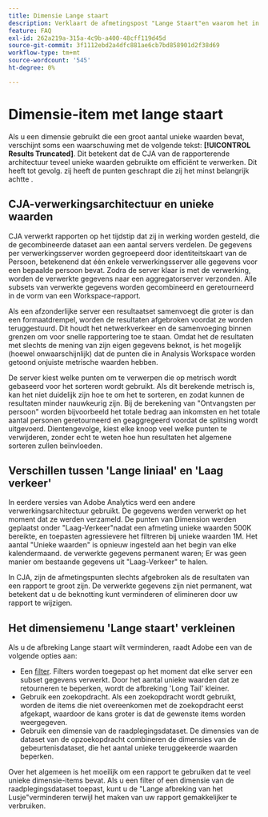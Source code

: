 ```yaml
---
title: Dimensie Lange staart
description: Verklaart de afmetingspost "Lange Staart"en waarom het in rapportering verschijnt.
feature: FAQ
exl-id: 262a219a-315a-4c9b-a400-48cff119d45d
source-git-commit: 3f1112ebd2a4dfc881ae6cb7bd858901d2f38d69
workflow-type: tm+mt
source-wordcount: '545'
ht-degree: 0%

---
```


# Dimensie-item met lange staart

Als u een dimensie gebruikt die een groot aantal unieke waarden bevat, verschijnt soms een waarschuwing met de volgende tekst: **[!UICONTROL Results Truncated]**.  Dit betekent dat de CJA van de rapporterende architectuur teveel unieke waarden gebruikte om efficiënt te verwerken. Dit heeft tot gevolg. zij heeft de punten geschrapt die zij het minst belangrijk achtte .

## CJA-verwerkingsarchitectuur en unieke waarden

CJA verwerkt rapporten op het tijdstip dat zij in werking worden gesteld, die de gecombineerde dataset aan een aantal servers verdelen. De gegevens per verwerkingsserver worden gegroepeerd door identiteitskaart van de Persoon, betekenend dat één enkele verwerkingsserver alle gegevens voor een bepaalde persoon bevat. Zodra de server klaar is met de verwerking, worden de verwerkte gegevens naar een aggregatorserver verzonden. Alle subsets van verwerkte gegevens worden gecombineerd en geretourneerd in de vorm van een Workspace-rapport.

Als een afzonderlijke server een resultaatset samenvoegt die groter is dan een formaatdrempel, worden de resultaten afgebroken voordat ze worden teruggestuurd. Dit houdt het netwerkverkeer en de samenvoeging binnen grenzen om voor snelle rapportering toe te staan.  Omdat het de resultaten met slechts de mening van zijn eigen gegevens beknot, is het mogelijk (hoewel onwaarschijnlijk) dat de punten die in Analysis Workspace worden getoond onjuiste metrische waarden hebben.

De server kiest welke punten om te verwerpen die op metrisch wordt gebaseerd voor het sorteren wordt gebruikt.  Als dit berekende metrisch is, kan het niet duidelijk zijn hoe te om het te sorteren, en zodat kunnen de resultaten minder nauwkeurig zijn.  Bij de berekening van &quot;Ontvangsten per persoon&quot; worden bijvoorbeeld het totale bedrag aan inkomsten en het totale aantal personen geretourneerd en geaggregeerd voordat de splitsing wordt uitgevoerd. Dientengevolge, kiest elke knoop veel welke punten te verwijderen, zonder echt te weten hoe hun resultaten het algemene sorteren zullen beïnvloeden.

## Verschillen tussen &#39;Lange liniaal&#39; en &#39;Laag verkeer&#39;

In eerdere versies van Adobe Analytics werd een andere verwerkingsarchitectuur gebruikt. De gegevens werden verwerkt op het moment dat ze werden verzameld. De punten van Dimension werden geplaatst onder &quot;Laag-Verkeer&quot;nadat een afmeting unieke waarden 500K bereikte, en toepasten agressievere het filtreren bij unieke waarden 1M. Het aantal &quot;Unieke waarden&quot; is opnieuw ingesteld aan het begin van elke kalendermaand. de verwerkte gegevens permanent waren; Er was geen manier om bestaande gegevens uit &quot;Laag-Verkeer&quot; te halen.

In CJA, zijn de afmetingspunten slechts afgebroken als de resultaten van een rapport te groot zijn. De verwerkte gegevens zijn niet permanent, wat betekent dat u de beknotting kunt verminderen of elimineren door uw rapport te wijzigen.

## Het dimensiemenu &#39;Lange staart&#39; verkleinen

Als u de afbreking Lange staart wilt verminderen, raadt Adobe een van de volgende opties aan:

* Een [filter](/help/components/filters/create-filters.md). Filters worden toegepast op het moment dat elke server een subset gegevens verwerkt. Door het aantal unieke waarden dat ze retourneren te beperken, wordt de afbreking &#39;Long Tail&#39; kleiner.
* Gebruik een zoekopdracht. Als een zoekopdracht wordt gebruikt, worden de items die niet overeenkomen met de zoekopdracht eerst afgekapt, waardoor de kans groter is dat de gewenste items worden weergegeven.
* Gebruik een dimensie van de raadplegingsdataset. De dimensies van de dataset van de opzoekopdracht combineren de dimensies van de gebeurtenisdataset, die het aantal unieke teruggekeerde waarden beperken.

Over het algemeen is het moeilijk om een rapport te gebruiken dat te veel unieke dimensie-items bevat. Als u een filter of een dimensie van de raadplegingsdataset toepast, kunt u de &quot;Lange afbreking van het Lusje&quot;verminderen terwijl het maken van uw rapport gemakkelijker te verbruiken.
